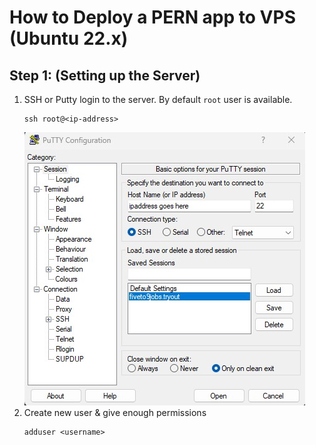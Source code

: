 # How to Deploy a PERN app to VPS (Ubuntu 22.x)

## Step 1: (Setting up the Server)

1. SSH or Putty login to the server. By default `root` user is available.
   ```
   ssh root@<ip-address>
   ```
   ![Putty Login (Windows)](/assets/img/putty.jpg?raw=true 'Putty login')
1. Create new user & give enough permissions
   ```
   adduser <username>
   ```
